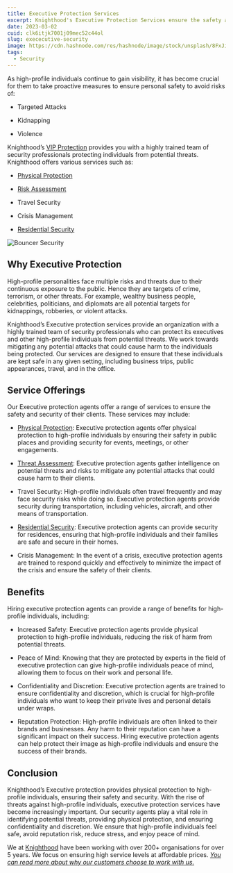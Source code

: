 ```yaml
---
title: Executive Protection Services
excerpt: Knighthood's Executive Protection Services ensure the safety and security of high-profile individuals from potential threats.
date: 2023-03-02
cuid: clk6itjk7001j09mec52c44ol
slug: exececutive-security
image: https://cdn.hashnode.com/res/hashnode/image/stock/unsplash/8FxJi5wuwKc/upload/bc4cd7f8bd732680b40da2f50f92ba35.jpeg
tags:
  - Security
---
```


As high-profile individuals continue to gain visibility, it has become crucial for them to take proactive measures to ensure personal safety to avoid risks of:

* Targeted Attacks
    
* Kidnapping
    
* Violence
    

Knighthood’s [VIP Protection](http://www.knighthood.co/services/security/iss/pso) provides you with a highly trained team of security professionals protecting individuals from potential threats. Knighthood offers various services such as:

* [Physical Protection](http://www.knighthood.co/security/measures/physical)
    
* [Risk Assessment](http://www.knighthood.co/security/category/governance)
    
* Travel Security
    
* Crisis Management
    
* [Residential Security](http://www.knighthood.co/services/security/hss)
    

![Bouncer Security](/bouncer.jpg)

## Why Executive Protection[​](http://localhost:3000/blog/security/exec-protection#why-executive-protection)

High-profile personalities face multiple risks and threats due to their continuous exposure to the public. Hence they are targets of crime, terrorism, or other threats. For example, wealthy business people, celebrities, politicians, and diplomats are all potential targets for kidnappings, robberies, or violent attacks.

Knighthood’s Executive protection services provide an organization with a highly trained team of security professionals who can protect its executives and other high-profile individuals from potential threats. We work towards mitigating any potential attacks that could cause harm to the individuals being protected. Our services are designed to ensure that these individuals are kept safe in any given setting, including business trips, public appearances, travel, and in the office.

## Service Offerings[​](http://localhost:3000/blog/security/exec-protection#service-offerings)

Our Executive protection agents offer a range of services to ensure the safety and security of their clients. These services may include:

* [Physical Protection](http://www.knighthood.co/security/measures/physical): Executive protection agents offer physical protection to high-profile individuals by ensuring their safety in public places and providing security for events, meetings, or other engagements.
    
* [Threat Assessment](http://www.knighthood.co/security/category/governance): Executive protection agents gather intelligence on potential threats and risks to mitigate any potential attacks that could cause harm to their clients.
    
* Travel Security: High-profile individuals often travel frequently and may face security risks while doing so. Executive protection agents provide security during transportation, including vehicles, aircraft, and other means of transportation.
    
* [Residential Security](http://www.knighthood.co/services/security/hss): Executive protection agents can provide security for residences, ensuring that high-profile individuals and their families are safe and secure in their homes.
    
* Crisis Management: In the event of a crisis, executive protection agents are trained to respond quickly and effectively to minimize the impact of the crisis and ensure the safety of their clients.
    

## Benefits[​](http://localhost:3000/blog/security/exec-protection#benefits)

Hiring executive protection agents can provide a range of benefits for high-profile individuals, including:

* Increased Safety: Executive protection agents provide physical protection to high-profile individuals, reducing the risk of harm from potential threats.
    
* Peace of Mind: Knowing that they are protected by experts in the field of executive protection can give high-profile individuals peace of mind, allowing them to focus on their work and personal life.
    
* Confidentiality and Discretion: Executive protection agents are trained to ensure confidentiality and discretion, which is crucial for high-profile individuals who want to keep their private lives and personal details under wraps.
    
* Reputation Protection: High-profile individuals are often linked to their brands and businesses. Any harm to their reputation can have a significant impact on their success. Hiring executive protection agents can help protect their image as high-profile individuals and ensure the success of their brands.
    

## Conclusion[​](http://localhost:3000/blog/security/exec-protection#conclusion)

Knighthood’s Executive protection provides physical protection to high-profile individuals, ensuring their safety and security. With the rise of threats against high-profile individuals, executive protection services have become increasingly important. Our security agents play a vital role in identifying potential threats, providing physical protection, and ensuring confidentiality and discretion. We ensure that high-profile individuals feel safe, avoid reputation risk, reduce stress, and enjoy peace of mind.

We at [Knighthood](http://knighthood.co) have been working with over 200+ organisations for over 5 years. We focus on ensuring high service levels at affordable prices. [*You can read more about why our customers choose to work with us.*](http://knighthood.co/whyus)

